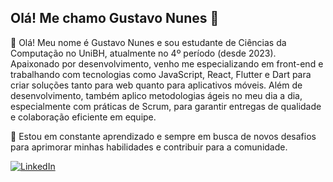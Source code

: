 ## Olá! Me chamo Gustavo Nunes 👻
👋 Olá! Meu nome é Gustavo Nunes e sou estudante de Ciências da Computação no UniBH, atualmente no 4º período (desde 2023). Apaixonado por desenvolvimento, venho me especializando em front-end e trabalhando com tecnologias como JavaScript, React, Flutter e Dart para criar soluções tanto para web quanto para aplicativos móveis. Além de desenvolvimento, também aplico metodologias ágeis no meu dia a dia, especialmente com práticas de Scrum, para garantir entregas de qualidade e colaboração eficiente em equipe.

🚀 Estou em constante aprendizado e sempre em busca de novos desafios para aprimorar minhas habilidades e contribuir para a comunidade.


[![LinkedIn](https://img.shields.io/badge/LinkedIn-000?style=for-the-badge&logo=linkedin&logoColor=0A66C2)](https://www.linkedin.com/in/gustavo-nunes-4b994326b)

